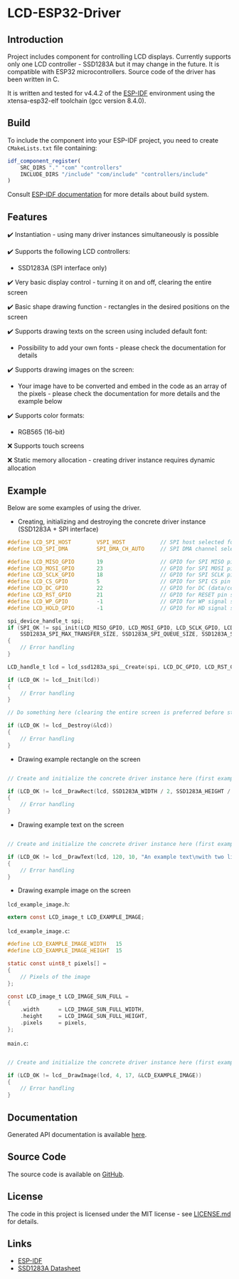# LCD-ESP32-Driver

## Introduction

Project includes component for controlling LCD displays. Currently supports only one LCD controller - SSD1283A but it may change in the future.
It is compatible with ESP32 microcontrollers. Source code of the driver has been written in C. 

It is written and tested for v4.4.2 of the [ESP-IDF](https://github.com/espressif/esp-idf) environment using the xtensa-esp32-elf toolchain (gcc version 8.4.0).

## Build

To include the component into your ESP-IDF project, you need to create `CMakeLists.txt` file containing:
```cmake
idf_component_register(
    SRC_DIRS "." "com" "controllers"
    INCLUDE_DIRS "/include" "com/include" "controllers/include"
)
```

Consult [ESP-IDF documentation](https://docs.espressif.com/projects/esp-idf/en/latest/esp32/api-guides/build-system.html) for more details about build system.

## Features

✔️ Instantiation - using many driver instances simultaneously is possible <br />

✔️ Supports the following LCD controllers:

 * SSD1283A (SPI interface only)

✔️ Very basic display control - turning it on and off, clearing the entire screen <br />

✔️ Basic shape drawing function - rectangles in the desired positions on the screen <br />

✔️ Supports drawing texts on the screen using included default font:

 * Possibility to add your own fonts - please check the documentation for details

✔️ Supports drawing images on the screen:

 * Your image have to be converted and embed in the code as an array of the pixels - please check the documentation for more details and the example below

✔️ Supports color formats:

 * RGB565 (16-bit)

❌ Supports touch screens

❌ Static memory allocation - creating driver instance requires dynamic allocation <br />

## Example

Below are some examples of using the driver.

 * Creating, initializing and destroying the concrete driver instance (SSD1283A + SPI interface)
```c
#define LCD_SPI_HOST        VSPI_HOST           // SPI host selected for LCD display 
#define LCD_SPI_DMA         SPI_DMA_CH_AUTO     // SPI DMA channel selected for LCD display

#define LCD_MISO_GPIO       19                  // GPIO for SPI MISO pin selected for LCD display (not required)
#define LCD_MOSI_GPIO       23                  // GPIO for SPI MOSI pin selected for LCD display
#define LCD_SCLK_GPIO       18                  // GPIO for SPI SCLK pin selected for LCD display
#define LCD_CS_GPIO         5                   // GPIO for SPI CS pin selected for LCD display
#define LCD_DC_GPIO         22                  // GPIO for DC (data/command) pin selected for LCD display
#define LCD_RST_GPIO        21                  // GPIO for RESET pin selected for LCD display
#define LCD_WP_GPIO         -1                  // GPIO for WP signal selected for LCD display (not used)
#define LCD_HOLD_GPIO       -1                  // GPIO for HD signal selected for LCD display (not used)

spi_device_handle_t spi;
if (SPI_OK != spi_init(LCD_MISO_GPIO, LCD_MOSI_GPIO, LCD_SCLK_GPIO, LCD_WP_GPIO, LCD_HOLD_GPIO, LCD_CS_GPIO, 
    SSD1283A_SPI_MAX_TRANSFER_SIZE, SSD1283A_SPI_QUEUE_SIZE, SSD1283A_SPI_CLOCK_SPEED, LCD_SPI_HOST, LCD_SPI_DMA, &spi))
{
    // Error handling
}

LCD_handle_t lcd = lcd_ssd1283a_spi__Create(spi, LCD_DC_GPIO, LCD_RST_GPIO);

if (LCD_OK != lcd__Init(lcd))
{
    // Error handling
}

// Do something here (clearing the entire screen is preferred before start working)

if (LCD_OK != lcd__Destroy(&lcd))
{
    // Error handling
}
```
 * Drawing example rectangle on the screen
```c

// Create and initialize the concrete driver instance here (first example)

if (LCD_OK != lcd__DrawRect(lcd, SSD1283A_WIDTH / 2, SSD1283A_HEIGHT / 2, SSD1283A_WIDTH / 4, SSD1283A_HEIGHT / 4, RGB565_RED))
{
    // Error handling
}
```
 * Drawing example text on the screen
```c

// Create and initialize the concrete driver instance here (first example)

if (LCD_OK != lcd__DrawText(lcd, 120, 10, "An example text\nwith two lines", -2, 0, &LCD_BASIC_FONT, RGB565_BLACK, RGB565_WHITE))
{
    // Error handling
}
```
 * Drawing example image on the screen

`lcd_example_image.h`:
```c
extern const LCD_image_t LCD_EXAMPLE_IMAGE;
```
`lcd_example_image.c`:
```c
#define LCD_EXAMPLE_IMAGE_WIDTH   15
#define LCD_EXAMPLE_IMAGE_HEIGHT  15

static const uint8_t pixels[] = 
{
    // Pixels of the image
};

const LCD_image_t LCD_IMAGE_SUN_FULL =
{
    .width      = LCD_IMAGE_SUN_FULL_WIDTH,
    .height     = LCD_IMAGE_SUN_FULL_HEIGHT,
    .pixels     = pixels,
};
```
`main.c`:
```c

// Create and initialize the concrete driver instance here (first example)

if (LCD_OK != lcd__DrawImage(lcd, 4, 17, &LCD_EXAMPLE_IMAGE))
{
    // Error handling
}
```

## Documentation

Generated API documentation is available [here](http://dziamian.github.io/LCD-ESP32-Driver).

## Source Code

The source code is available on [GitHub](https://github.com/dziamian/LCD-ESP32-Driver).

## License

The code in this project is licensed under the MIT license - see [LICENSE.md](https://github.com/dziamian/LCD-ESP32-Driver/blob/main/LICENSE.md) for details.

## Links
 
 * [ESP-IDF](https://github.com/espressif/esp-idf)
 * [SSD1283A Datasheet](https://www.topwaydisplay.com/sites/default/files/2020-07/SSD1283A%20Datasheet.pdf)